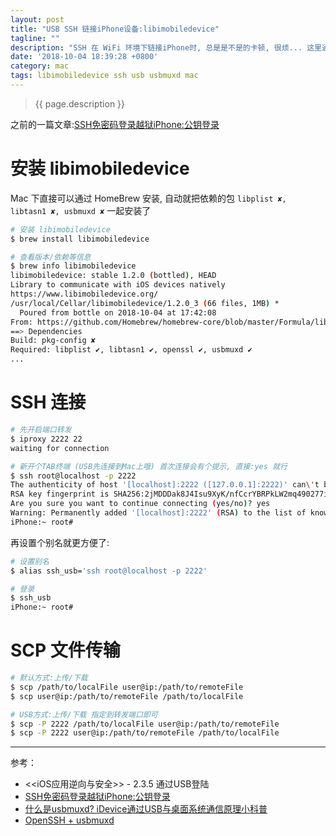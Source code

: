 ```yaml
---
layout: post
title: "USB SSH 链接iPhone设备:libimobiledevice"
tagline: ""
description: "SSH 在 WiFi 环境下链接iPhone时, 总是是不是的卡顿, 很烦... 这里通过 USB 端口转发的方式进行连接; 纵享丝滑, defu..."
date: '2018-10-04 18:39:28 +0800'
category: mac
tags: libimobiledevice ssh usb usbmuxd mac
---
```

> {{ page.description }}

之前的一篇文章:[SSH免密码登录越狱iPhone:公钥登录](https://xu3352.github.io/mac/2018/09/12/SSH-into-your-jailbroken-iPhone-without-a-password)

# 安装 libimobiledevice
Mac 下直接可以通过 HomeBrew 安装, 自动就把依赖的包 `libplist ✘, libtasn1 ✘, usbmuxd ✘` 一起安装了
```bash
# 安装 libimobiledevice 
$ brew install libimobiledevice

# 查看版本/依赖等信息
$ brew info libimobiledevice
libimobiledevice: stable 1.2.0 (bottled), HEAD
Library to communicate with iOS devices natively
https://www.libimobiledevice.org/
/usr/local/Cellar/libimobiledevice/1.2.0_3 (66 files, 1MB) *
  Poured from bottle on 2018-10-04 at 17:42:08
From: https://github.com/Homebrew/homebrew-core/blob/master/Formula/libimobiledevice.rb
==> Dependencies
Build: pkg-config ✘
Required: libplist ✔, libtasn1 ✔, openssl ✔, usbmuxd ✔
...
```

# SSH 连接
```bash
# 先开启端口转发
$ iproxy 2222 22
waiting for connection

# 新开个TAB终端 (USB先连接到Mac上哦) 首次连接会有个提示, 直接:yes 就行
$ ssh root@localhost -p 2222
The authenticity of host '[localhost]:2222 ([127.0.0.1]:2222)' can\'t be established.
RSA key fingerprint is SHA256:2jMDDDak8J4Isu9XyK/nfCcrYBRPkLW2mq490277iks.
Are you sure you want to continue connecting (yes/no)? yes
Warning: Permanently added '[localhost]:2222' (RSA) to the list of known hosts.
iPhone:~ root#
```

再设置个别名就更方便了:
```bash
# 设置别名
$ alias ssh_usb='ssh root@localhost -p 2222'

# 登录
$ ssh_usb
iPhone:~ root#
```


# SCP 文件传输
```bash
# 默认方式:上传/下载
$ scp /path/to/localFile user@ip:/path/to/remoteFile
$ scp user@ip:/path/to/remoteFile /path/to/localFile 

# USB方式:上传/下载 指定到转发端口即可
$ scp -P 2222 /path/to/localFile user@ip:/path/to/remoteFile
$ scp -P 2222 user@ip:/path/to/remoteFile /path/to/localFile 
```

---
参考：
- <<iOS应用逆向与安全>> - 2.3.5 通过USB登陆
- [SSH免密码登录越狱iPhone:公钥登录](https://xu3352.github.io/mac/2018/09/12/SSH-into-your-jailbroken-iPhone-without-a-password)
- [什么是usbmuxd? iDevice通过USB与桌面系统通信原理小科普](http://bbs.iosre.com/t/usbmuxd-idevice-usb/1482)
- [OpenSSH + usbmuxd](https://www.jianshu.com/p/fd2773a8359f)

